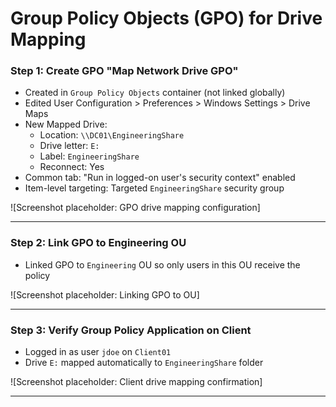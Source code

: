 # Group Policy Objects (GPO) for Drive Mapping

### Step 1: Create GPO "Map Network Drive GPO"

- Created in `Group Policy Objects` container (not linked globally)
- Edited User Configuration > Preferences > Windows Settings > Drive Maps
- New Mapped Drive:
  - Location: `\\DC01\EngineeringShare`
  - Drive letter: `E:`
  - Label: `EngineeringShare`
  - Reconnect: Yes
- Common tab: "Run in logged-on user's security context" enabled
- Item-level targeting: Targeted `EngineeringShare` security group

![Screenshot placeholder: GPO drive mapping configuration]

---

### Step 2: Link GPO to Engineering OU

- Linked GPO to `Engineering` OU so only users in this OU receive the policy

![Screenshot placeholder: Linking GPO to OU]

---

### Step 3: Verify Group Policy Application on Client

- Logged in as user `jdoe` on `Client01`
- Drive `E:` mapped automatically to `EngineeringShare` folder

![Screenshot placeholder: Client drive mapping confirmation]

---
